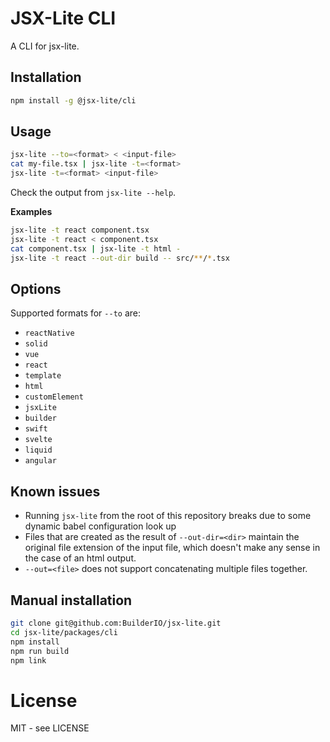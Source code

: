 # JSX-Lite CLI

A CLI for jsx-lite.

## Installation

```bash
npm install -g @jsx-lite/cli
```

## Usage

```bash
jsx-lite --to=<format> < <input-file>
cat my-file.tsx | jsx-lite -t=<format>
jsx-lite -t=<format> <input-file>
```

Check the output from `jsx-lite --help`.

**Examples**

```bash
jsx-lite -t react component.tsx
jsx-lite -t react < component.tsx
cat component.tsx | jsx-lite -t html -
jsx-lite -t react --out-dir build -- src/**/*.tsx
```

## Options

Supported formats for `--to` are:

- `reactNative`
- `solid`
- `vue`
- `react`
- `template`
- `html`
- `customElement`
- `jsxLite`
- `builder`
- `swift`
- `svelte`
- `liquid`
- `angular`

## Known issues

- Running `jsx-lite` from the root of this repository breaks due to some
  dynamic babel configuration look up
- Files that are created as the result of `--out-dir=<dir>` maintain the original
  file extension of the input file, which doesn't make any sense in the case of
  an html output.
- `--out=<file>` does not support concatenating multiple files together.

## Manual installation

```bash
git clone git@github.com:BuilderIO/jsx-lite.git
cd jsx-lite/packages/cli
npm install
npm run build
npm link
```
# License

MIT - see LICENSE
